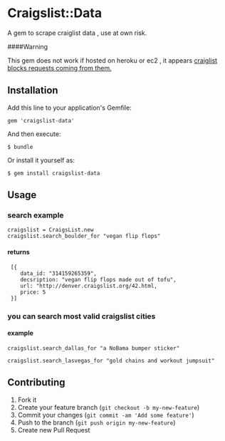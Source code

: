# Craigslist::Data

A gem to scrape craiglist data , use at own risk.  

####Warning

This gem does not work if hosted on heroku or ec2 , it appears [craiglist blocks requests coming from them.](http://stackoverflow.com/questions/14328955/http-get-on-craigslist-blocked)

## Installation

Add this line to your application's Gemfile:

    gem 'craigslist-data'

And then execute:

    $ bundle

Or install it yourself as:

    $ gem install craigslist-data

## Usage

### search example
    
    craigslist = CraigsList.new
    craigslist.search_boulder_for "vegan flip flops"

#### returns

     [{
        data_id: "314159265359",
        decsription: "vegan flip flops made out of tofu",
        url: "http://denver.craigslist.org/42.html,
        price: 5
     }]      

### you can search most valid craigslist cities
#### example
    craigslist.search_dallas_for "a NoBama bumper sticker"

    craigslist.search_lasvegas_for "gold chains and workout jumpsuit"

## Contributing

1. Fork it
2. Create your feature branch (`git checkout -b my-new-feature`)
3. Commit your changes (`git commit -am 'Add some feature'`)
4. Push to the branch (`git push origin my-new-feature`)
5. Create new Pull Request
